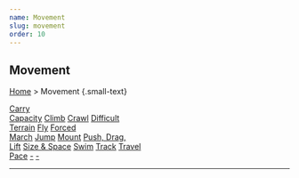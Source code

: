 ```yaml
---
name: Movement
slug: movement
order: 10
---
```

## Movement
[Home](dm-operations-center) > Movement {.small-text}

<div class="menu-container">
    <a href="carry-capacity">Carry<br/> Capacity</a>
    <a href="climb">Climb</a>
    <a href="crawl">Crawl</a>
    <a href="difficult-terrain">Difficult<br/> Terrain</a>
    <a href="fly">Fly</a>
    <a href="forced-march">Forced<br/> March</a>
    <a href="jump">Jump</a>
    <a href="mounted-combat">Mount</a>
    <a href="push-drag-lift">Push, Drag,<br/> Lift</a>
    <a href="size-and-space">Size & Space</a>
    <a href="swim">Swim</a>
    <a href="track">Track</a>
    <a href="travel-pace">Travel<br/> Pace</a>
    <a href=".">-</a>
    <a href=".">-</a>
</div>
<hr/>